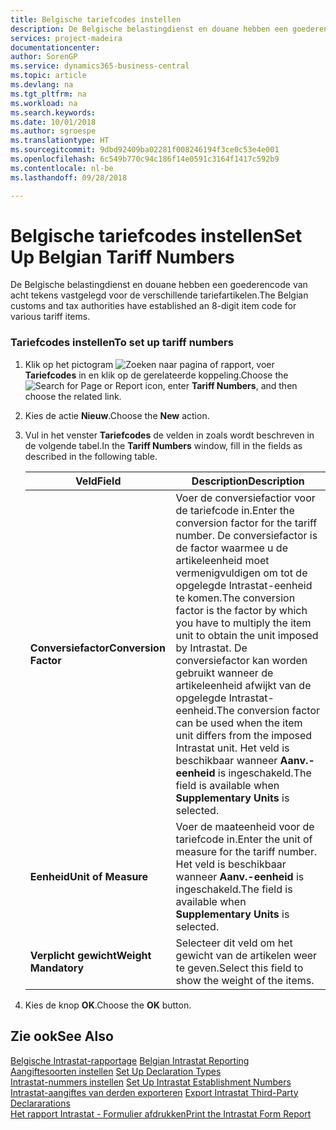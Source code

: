 ```yaml
---
title: Belgische tariefcodes instellen
description: De Belgische belastingdienst en douane hebben een goederencode van acht tekens vastgelegd voor de verschillende tariefartikelen.
services: project-madeira
documentationcenter: 
author: SorenGP
ms.service: dynamics365-business-central
ms.topic: article
ms.devlang: na
ms.tgt_pltfrm: na
ms.workload: na
ms.search.keywords: 
ms.date: 10/01/2018
ms.author: sgroespe
ms.translationtype: HT
ms.sourcegitcommit: 9dbd92409ba02281f008246194f3ce0c53e4e001
ms.openlocfilehash: 6c549b770c94c186f14e0591c3164f1417c592b9
ms.contentlocale: nl-be
ms.lasthandoff: 09/28/2018

---
```

# <a name="set-up-belgian-tariff-numbers"></a><span data-ttu-id="51f00-103">Belgische tariefcodes instellen</span><span class="sxs-lookup"><span data-stu-id="51f00-103">Set Up Belgian Tariff Numbers</span></span>
<span data-ttu-id="51f00-104">De Belgische belastingdienst en douane hebben een goederencode van acht tekens vastgelegd voor de verschillende tariefartikelen.</span><span class="sxs-lookup"><span data-stu-id="51f00-104">The Belgian customs and tax authorities have established an 8-digit item code for various tariff items.</span></span>  

### <a name="to-set-up-tariff-numbers"></a><span data-ttu-id="51f00-105">Tariefcodes instellen</span><span class="sxs-lookup"><span data-stu-id="51f00-105">To set up tariff numbers</span></span>  

1.  <span data-ttu-id="51f00-106">Klik op het pictogram ![Zoeken naar pagina of rapport](../../media/ui-search/search_small.png "pictogram Zoeken naar pagina of rapport"), voer **Tariefcodes** in en klik op de gerelateerde koppeling.</span><span class="sxs-lookup"><span data-stu-id="51f00-106">Choose the ![Search for Page or Report](../../media/ui-search/search_small.png "Search for Page or Report icon") icon, enter **Tariff Numbers**, and then choose the related link.</span></span>  
2.  <span data-ttu-id="51f00-107">Kies de actie **Nieuw**.</span><span class="sxs-lookup"><span data-stu-id="51f00-107">Choose the **New** action.</span></span>  
3.  <span data-ttu-id="51f00-108">Vul in het venster **Tariefcodes** de velden in zoals wordt beschreven in de volgende tabel.</span><span class="sxs-lookup"><span data-stu-id="51f00-108">In the **Tariff Numbers** window, fill in the fields as described in the following table.</span></span>  

    |<span data-ttu-id="51f00-109">Veld</span><span class="sxs-lookup"><span data-stu-id="51f00-109">Field</span></span>|<span data-ttu-id="51f00-110">Description</span><span class="sxs-lookup"><span data-stu-id="51f00-110">Description</span></span>|  
    |---------------------------------|---------------------------------------|  
    |<span data-ttu-id="51f00-111">**Conversiefactor**</span><span class="sxs-lookup"><span data-stu-id="51f00-111">**Conversion Factor**</span></span>|<span data-ttu-id="51f00-112">Voer de conversiefactior voor de tariefcode in.</span><span class="sxs-lookup"><span data-stu-id="51f00-112">Enter the conversion factor for the tariff number.</span></span> <span data-ttu-id="51f00-113">De conversiefactor is de factor waarmee u de artikeleenheid moet vermenigvuldigen om tot de opgelegde Intrastat-eenheid te komen.</span><span class="sxs-lookup"><span data-stu-id="51f00-113">The conversion factor is the factor by which you have to multiply the item unit to obtain the unit imposed by Intrastat.</span></span> <span data-ttu-id="51f00-114">De conversiefactor kan worden gebruikt wanneer de artikeleenheid afwijkt van de opgelegde Intrastat-eenheid.</span><span class="sxs-lookup"><span data-stu-id="51f00-114">The conversion factor can be used when the item unit differs from the imposed Intrastat unit.</span></span> <span data-ttu-id="51f00-115">Het veld is beschikbaar wanneer **Aanv.-eenheid** is ingeschakeld.</span><span class="sxs-lookup"><span data-stu-id="51f00-115">The field is available when **Supplementary Units** is selected.</span></span>|  
    |<span data-ttu-id="51f00-116">**Eenheid**</span><span class="sxs-lookup"><span data-stu-id="51f00-116">**Unit of Measure**</span></span>|<span data-ttu-id="51f00-117">Voer de maateenheid voor de tariefcode in.</span><span class="sxs-lookup"><span data-stu-id="51f00-117">Enter the unit of measure for the tariff number.</span></span> <span data-ttu-id="51f00-118">Het veld is beschikbaar wanneer **Aanv.-eenheid** is ingeschakeld.</span><span class="sxs-lookup"><span data-stu-id="51f00-118">The field is available when **Supplementary Units** is selected.</span></span>|  
    |<span data-ttu-id="51f00-119">**Verplicht gewicht**</span><span class="sxs-lookup"><span data-stu-id="51f00-119">**Weight Mandatory**</span></span>|<span data-ttu-id="51f00-120">Selecteer dit veld om het gewicht van de artikelen weer te geven.</span><span class="sxs-lookup"><span data-stu-id="51f00-120">Select this field to show the weight of the items.</span></span>|  

4.  <span data-ttu-id="51f00-121">Kies de knop **OK**.</span><span class="sxs-lookup"><span data-stu-id="51f00-121">Choose the **OK** button.</span></span>  
  
## <a name="see-also"></a><span data-ttu-id="51f00-122">Zie ook</span><span class="sxs-lookup"><span data-stu-id="51f00-122">See Also</span></span>  
 <span data-ttu-id="51f00-123">[Belgische Intrastat-rapportage](belgian-intrastat-reporting.md) </span><span class="sxs-lookup"><span data-stu-id="51f00-123">[Belgian Intrastat Reporting](belgian-intrastat-reporting.md) </span></span>  
 <span data-ttu-id="51f00-124">[Aangiftesoorten instellen](how-to-set-up-declaration-types.md) </span><span class="sxs-lookup"><span data-stu-id="51f00-124">[Set Up Declaration Types](how-to-set-up-declaration-types.md) </span></span>  
 <span data-ttu-id="51f00-125">[Intrastat-nummers instellen](how-to-set-up-intrastat-establishment-numbers.md) </span><span class="sxs-lookup"><span data-stu-id="51f00-125">[Set Up Intrastat Establishment Numbers](how-to-set-up-intrastat-establishment-numbers.md) </span></span>  
 <span data-ttu-id="51f00-126">[Intrastat-aangiftes van derden exporteren](how-to-export-intrastat-third-party-declararations.md) </span><span class="sxs-lookup"><span data-stu-id="51f00-126">[Export Intrastat Third-Party Declararations](how-to-export-intrastat-third-party-declararations.md) </span></span>  
 [<span data-ttu-id="51f00-127">Het rapport Intrastat - Formulier afdrukken</span><span class="sxs-lookup"><span data-stu-id="51f00-127">Print the Intrastat Form Report</span></span>](how-to-print-the-intrastat-form-report.md)

